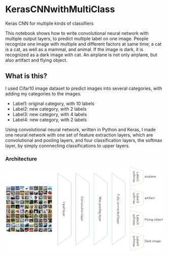 # KerasCNNwithMultiClass
Keras CNN for multiple kinds of classifiers

This notebook shows how to write convolutional neural network with multiple output layers, to predict multiple label on one image.
People recognize one image with multiple and different factors at same time; a cat is a cat, as well as a mammal, and animal. If the image is dark, it is recognized as a dark image with cat. An airplane is not only airplane, but also artifact and flying object.

## What is this?
I used Cifar10 image dataset to predict images into several categories, with adding my categories to the images.
- Label1: original category, with 10 labels
- Label2: new category, with 2 labels
- Label3: new category, with 4 labels
- Label4: new category, with 2 labels

Using convolutional neural network, written in Python and Keras, I made one neural network with one set of feature extraction layers, which are convolutional and pooling layers, and four classification layers, the softmax layer, by simply connnecting classifications to upper layers.

### Architecture
![arch](./all.png)


